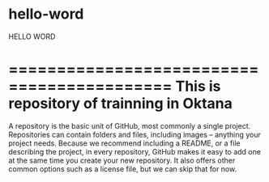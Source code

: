 # hello-word

HELLO WORD

===========================================
 This is repository of trainning in Oktana
===========================================



A repository is the basic unit of GitHub, most commonly a single project. Repositories can contain folders and files, including images – anything your project needs. Because we recommend including a README, or a file describing the project, in every repository, GitHub makes it easy to add one at the same time you create your new repository. It also offers other common options such as a license file, but we can skip that for now.
